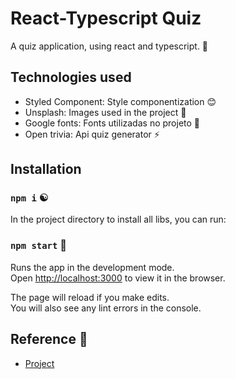
# React-Typescript Quiz
A quiz application, using react and typescript. 🤘



## Technologies used
- Styled Component: Style componentization 😊
- Unsplash: Images used in the project 🌉
- Google fonts: Fonts utilizadas no projeto 🐞
- Open trivia: Api quiz generator ⚡️
## Installation

### `npm i` ☯

In the project directory to install all libs, you can run:

### `npm start` 🔧

Runs the app in the development mode.\
Open [http://localhost:3000](http://localhost:3000) to view it in the browser.

The page will reload if you make edits.\
You will also see any lint errors in the console.

## Reference 🐪
 - [Project](https://www.youtube.com/watch?v=F2JCjVSZlG0&list=PL41PQx5PPbt6OheJQkg-QNROfx9j75MuR&index=1)
